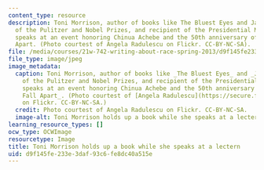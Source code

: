 ```yaml
---
content_type: resource
description: Toni Morrison, author of books like The Bluest Eyes and Jazz, winner
  of the Pulitzer and Nobel Prizes, and recipient of the Presidential Medal of Freedom,
  speaks at an event honoring Chinua Achebe and the 50th anniversary of Things Fall
  Apart. (Photo courtest of Angela Radulescu on Flickr. CC-BY-NC-SA).
file: /media/courses/21w-742-writing-about-race-spring-2013/d9f145fe233e3daf93c6fe8dc40a515e_21w-742s13-th.jpg
file_type: image/jpeg
image_metadata:
  caption: Toni Morrison, author of books like _The Bluest Eyes_ and _Jazz_, winner
    of the Pulitzer and Nobel Prizes, and recipient of the Presidential Medal of Freedom,
    speaks at an event honoring Chinua Achebe and the 50th anniversary of _Things
    Fall Apart_. (Photo courtest of [Angela Radulescu](https://secure.flickr.com/photos/walkingthedeepfield/2301126062/)
    on Flickr. CC-BY-NC-SA.)
  credit: Photo courtest of Angela Radulescu on Flickr. CC-BY-NC-SA.
  image-alt: Toni Morrison holds up a book while she speaks at a lectern.
learning_resource_types: []
ocw_type: OCWImage
resourcetype: Image
title: Toni Morrison holds up a book while she speaks at a lectern
uid: d9f145fe-233e-3daf-93c6-fe8dc40a515e
---
```


